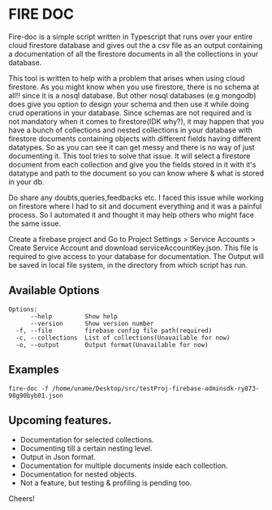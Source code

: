 # FIRE DOC

Fire-doc is a simple script written in Typescript that runs over your entire cloud firestore database
and gives out the a csv file as an output containing a documentation of all the firestore documents in all
the collections in your database. 

This tool is written to help with a problem that arises when using cloud firestore. As you might know 
when you use firestore, there is no schema at all!! since it is a nosql database. But other nosql databases
(e.g mongodb) does give you option to design your schema and then use it while doing crud operations in your
database. Since schemas are not required and is not mandatory when it comes to firestore(IDK why?), it may happen
that you have a bunch of collections and nested collections in your database with firestore documents containing 
objects with different fields having different datatypes. So as you can see it can get messy and there is no
way of just documenting it. This tool tries to solve that issue. It will select a firestore document from each collection
and give you the fields stored in it with it's datatype and path to the document so you can know where & what is
stored in your db.

Do share any doubts,queries,feedbacks etc.
I faced this issue while working on firestore where I had to sit and document everything and it was a painful process.
So I automated it and thought it may help others who might face the same issue.

Create a firebase project and Go to Project Settings > Service Accounts > Create Service Account and download 
serviceAccountKey.json. This file is required to give access to your database for documentation. The Output
will be saved in local file system, in the directory from which script has run.

## Available Options
```
Options:
      --help         Show help                                         
      --version      Show version number                               
  -f, --file         firebase config file path(required)
  -c, --collections  List of collections(Unavailable for now)        
  -o, --output       Output format(Unavailable for now)
 ```

## Examples

```
fire-doc -f /home/uname/Desktop/src/testProj-firebase-adminsdk-ry873-98g90byb01.json 
```

## Upcoming features.
- Documentation for selected collections.
- Documenting till a certain nesting level.
- Output in Json format.
- Documentation for multiple documents inside each collection.
- Documentation for nested objects.
- Not a feature, but testing & profiling is pending too.

Cheers!